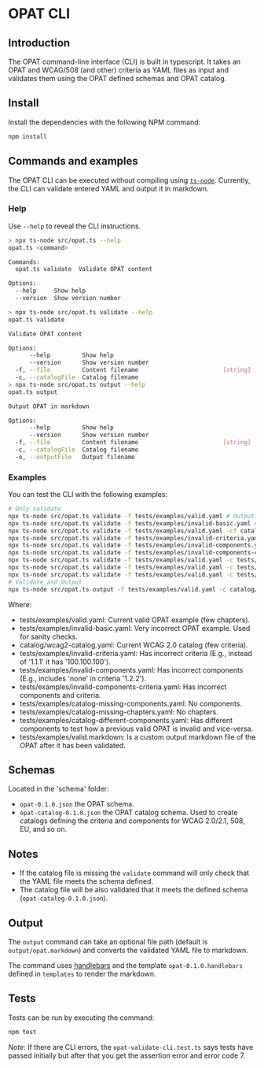 # OPAT CLI

## Introduction

The OPAT command-line interface (CLI) is built in typescript. It takes an OPAT and WCAG/508 (and other) criteria as YAML files as input and validates them using the OPAT defined schemas and OPAT catalog.

## Install

Install the dependencies with the following NPM command:

```bash
npm install
```

## Commands and examples

The OPAT CLI can be executed without compiling using [`ts-node`](https://typestrong.org/ts-node/). Currently, the CLI can validate entered YAML and output it in markdown.

### Help

Use `--help` to reveal the CLI instructions.

```bash
> npx ts-node src/opat.ts --help
opat.ts <command>

Commands:
  opat.ts validate  Validate OPAT content

Options:
  --help     Show help                                                 [boolean]
  --version  Show version number                                       [boolean]

> npx ts-node src/opat.ts validate --help
opat.ts validate

Validate OPAT content

Options:
      --help         Show help                                         [boolean]
      --version      Show version number                               [boolean]
  -f, --file         Content filename                        [string] [required]
  -c, --catalogFile  Catalog filename                                   [string]
> npx ts-node src/opat.ts output --help
opat.ts output

Output OPAT in markdown

Options:
      --help         Show help                                         [boolean]
      --version      Show version number                               [boolean]
  -f, --file         Content filename                        [string] [required]
  -c, --catalogFile  Catalog filename                                   [string]
  -o, --outputFile   Output filename                                    [string]
```

### Examples

You can test the CLI with the following examples:

```bash
# Only validate
npx ts-node src/opat.ts validate -f tests/examples/valid.yaml # Output: Valid!
npx ts-node src/opat.ts validate -f tests/examples/invalid-basic.yaml # Output: Invalid: ...
npx ts-node src/opat.ts validate -f tests/examples/valid.yaml -cf catalog/2.4-edition-508-wcag-2.0.yaml # Output: Valid!
npx ts-node src/opat.ts validate -f tests/examples/invalid-criteria.yaml -c catalog/2.4-edition-508-wcag-2.0.yaml # Output: Invalid: ...
npx ts-node src/opat.ts validate -f tests/examples/invalid-components.yaml -c catalog/2.4-edition-508-wcag-2.0.yaml # Output: Invalid: ...
npx ts-node src/opat.ts validate -f tests/examples/invalid-components-criteria.yaml -c catalog/2.4-edition-508-wcag-2.0.yaml # Output: Invalid: ...
npx ts-node src/opat.ts validate -f tests/examples/valid.yaml -c tests/examples/catalog-missing-components.yaml # Output: Valid!
npx ts-node src/opat.ts validate -f tests/examples/valid.yaml -c tests/examples/catalog-missing-chapters.yaml # Output: Valid!
npx ts-node src/opat.ts validate -f tests/examples/valid.yaml -c tests/examples/catalog-different-components.yaml # Output: Invalid: ...
# Validate and Output
npx ts-node src/opat.ts output -f tests/examples/valid.yaml -c catalog/2.4-edition-508-wcag-2.0.yaml -o tests/examples/valid.markdown
```

Where:

- tests/examples/valid.yaml: Current valid OPAT example (few chapters).
- tests/examples/invalid-basic.yaml: Very incorrect OPAT example. Used for sanity checks.
- catalog/wcag2-catalog.yaml: Current WCAG 2.0 catalog (few criteria).
- tests/examples/invalid-criteria.yaml: Has incorrect criteria (E.g., instead of '1.1.1' it has '100.100.100').
- tests/examples/invalid-components.yaml: Has incorrect components (E.g., includes 'none' in criteria '1.2.2').
- tests/examples/invalid-components-criteria.yaml: Has incorrect components and criteria.
- tests/examples/catalog-missing-components.yaml: No components.
- tests/examples/catalog-missing-chapters.yaml: No chapters.
- tests/examples/catalog-different-components.yaml: Has different components to test how a previous valid OPAT is invalid and vice-versa.
- tests/examples/valid.markdown: Is a custom output markdown file of the OPAT after it has been validated.

## Schemas

Located in the 'schema' folder:

- `opat-0.1.0.json` the OPAT schema.
- `opat-catalog-0.1.0.json` the OPAT catalog schema. Used to create catalogs defining the criteria and components for WCAG 2.0/2.1, 508, EU, and so on.

## Notes

- If the catalog file is missing the `validate` command will only check that the YAML file meets the schema defined.
- The catalog file will be also validated that it meets the defined schema (`opat-catalog-0.1.0.json`).

## Output

The `output` command can take an optional file path (default is `output/opat.markdown`) and converts the validated YAML file to markdown.

The command uses [handlebars](https://handlebarsjs.com/) and the template `opat-0.1.0.handlebars` defined in `templates` to render the markdown.

## Tests

Tests can be run by executing the command:

```bash
npm test
```

_Note_: If there are CLI errors, the `opat-validate-cli.test.ts` says tests have passed initially but after that you get the assertion error and error code 7.
